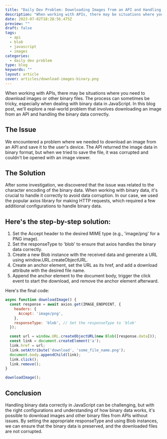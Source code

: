 ```yaml
---
title: "Daily Dev Problem: Downloading Images from an API and Handling Binary Data Correctly in JavaScript"
description: "When working with APIs, there may be situations where you need to download images or other binary files. The process can sometimes be tricky, especially when dealing with binary data in JavaScript. In this blog post, we'll explore a real-world problem that involves downloading an image from an API and handling the binary data correctly."
date: 2023-07-02T18:28:56.475Z
preview: ""
draft: false
tags:
  - api
  - blob
  - javascript
  - images
categories:
  - daily dev problem
type: blog
keywords: ""
layout: article
cover: articles/download-images-binary.png
---
```

When working with APIs, there may be situations where you need to download images or other binary files. The process can sometimes be tricky, especially when dealing with binary data in JavaScript. In this blog post, we'll explore a real-world problem that involves downloading an image from an API and handling the binary data correctly.

## The Issue
We encountered a problem where we needed to download an image from an API and save it to the user's device. The API returned the image data in binary format, but when we tried to save the file, it was corrupted and couldn't be opened with an image viewer.

## The Solution
After some investigation, we discovered that the issue was related to the character encoding of the binary data. When working with binary data, it's crucial to handle it correctly to avoid data corruption. In our case, we used the popular axios library for making HTTP requests, which required a few additional configurations to handle binary data.

## Here's the step-by-step solution:
1. Set the Accept header to the desired MIME type (e.g., 'image/png' for a PNG image).
2. Set the responseType to 'blob' to ensure that axios handles the binary data correctly.
3. Create a new Blob instance with the received data and generate a URL using window.URL.createObjectURL.
4. Create an anchor element, set the URL as its href, and add a download attribute with the desired file name.
5. Append the anchor element to the document body, trigger the click event to start the download, and remove the anchor element afterward.

Here's the final code:

```js
async function downloadImage() {
  const response = await axios.get(IMAGE_ENDPOINT, {
    headers: {
      Accept: 'image/png',
    },
    responseType: 'blob', // Set the responseType to 'blob'
  });

  const url = window.URL.createObjectURL(new Blob([response.data]));
  const link = document.createElement('a');
  link.href = url;
  link.setAttribute('download', 'some_file_name.png');
  document.body.appendChild(link);
  link.click();
  link.remove();
}

downloadImage();
```

## Conclusion
Handling binary data correctly in JavaScript can be challenging, but with the right configurations and understanding of how binary data works, it's possible to download images and other binary files from APIs without issues. By setting the appropriate responseType and using Blob instances, we can ensure that the binary data is preserved, and the downloaded files are not corrupted.
